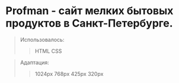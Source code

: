 # Profman - сайт мелких бытовых продуктов в Санкт-Петербурге.

>Использовалось:
>>HTML
>>CSS

>Адаптация:
>>1024px
>>768px
>>425px
>>320px
